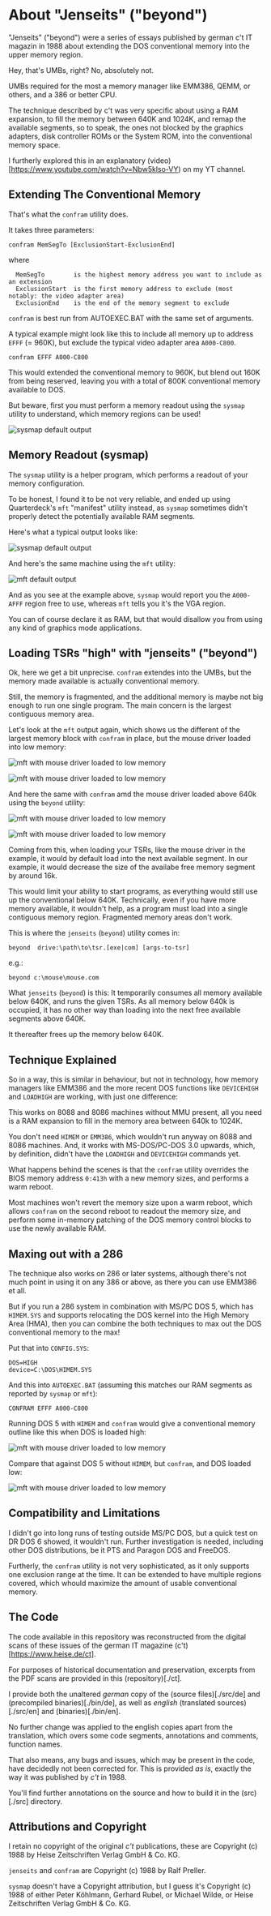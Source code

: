 # About "Jenseits" ("beyond")

"Jenseits" ("beyond") were a series of essays published by german c't IT magazin in 1988
about extending the DOS conventional memory into the upper memory region.

Hey, that's UMBs, right?
No, absolutely not.

UMBs required for the most a memory manager like EMM386, QEMM, or others, and a 386 or better CPU.

The technique described by c't was very specific about using a RAM expansion, to fill the memory
between 640K and 1024K, and remap the available segments, so to speak, the ones not blocked by 
the graphics adapters, disk controller ROMs or the System ROM, into the conventional memory space.

I furtherly explored this in an explanatory (video)[https://www.youtube.com/watch?v=Nbw5klso-VY) on my YT channel.


## Extending The Conventional Memory

That's what the `confram` utility does.

It takes three parameters:

```
confram MemSegTo [ExclusionStart-ExclusionEnd]
```

where

```
  MemSegTo        is the highest memory address you want to include as an extension
  ExclusionStart  is the first memory address to exclude (most notably: the video adapter area)
  ExclusionEnd    is the end of the memory segment to exclude
```

`confram` is best run from AUTOEXEC.BAT with the same set of arguments.

A typical example might look like this to include all memory up to address `EFFF` (= 960K),
but exclude the typical video adapter area `A000-C800`.

```
confram EFFF A000-C800
```

This would extended the conventional memory to 960K, but blend out 160K from being reserved,
leaving you with a total of 800K conventional memory available to DOS.

But beware, first you must perform a memory readout using the `sysmap` utility to understand,
which memory regions can be used!

![sysmap default output](img/confram_flow_diagram.png)


## Memory Readout (sysmap)

The `sysmap` utility is a helper program, which performs a readout of your memory configuration.

To be honest, I found it to be not very reliable, and ended up using Quarterdeck's `mft` "manifest" utility instead,
as `sysmap` sometimes didn't properly detect the potentially available RAM segments.

Here's what a typical output looks like:

![sysmap default output](img/sysmap_1.png)

And here's the same machine using the `mft` utility:

![mft default output](img/mft_1.png)

And as you see at the example above, `sysmap` would report you the `A000-AFFF` region free to use,
whereas `mft` tells you it's the VGA region.

You can of course declare it as RAM, but that would disallow you from using any kind of graphics mode applications.


## Loading TSRs "high" with "jenseits" ("beyond")

Ok, here we get a bit unprecise.
`confram` extendes into the UMBs, but the memory made available is actually conventional memory.

Still, the memory is fragmented, and the additional memory is maybe not big enough to run one single program.
The main concern is the largest contiguous memory area.

Let's look at the `mft` output again, which shows us the different of the largest memory block with
`confram` in place, but the mouse driver loaded into low memory:

![mft with mouse driver loaded to low memory](img/mft_2a.png)

![mft with mouse driver loaded to low memory](img/mft_2b.png)

And here the same with `confram` amd the mouse driver loaded above 640k using the `beyond` utility:

![mft with mouse driver loaded to low memory](img/mft_3a.png)

![mft with mouse driver loaded to low memory](img/mft_3b.png)

Coming from this, when loading your TSRs, like the mouse driver in the example, it would by default load into the next available segment.
In our example, it would decrease the size of the availabe free memory segment by around 16k.

This would limit your ability to start programs, as everything would still use up the conventional below 640K.
Technically, even if you have more memory available, it wouldn't help, as a program must load into a single contiguous memory region.
Fragmented memory areas don't work.

This is where the `jenseits` (`beyond`) utility comes in:

```
beyond  drive:\path\to\tsr.[exe|com] [args-to-tsr]
```

e.g.:

```
beyond c:\mouse\mouse.com
```

What `jenseits` (`beyond`) is this: It temporarily consumes all memory available below 640K, and runs the given TSRs.
As all memory below 640k is occupied, it has no other way than loading into the next free available segments above 640K.

It thereafter frees up the memory below 640K.

## Technique Explained

So in a way, this is similar in behaviour, but not in technology, how memory managers like EMM386 and
the more recent DOS functions like `DEVICEHIGH` and `LOADHIGH` are working, with just one difference:

This works on 8088 and 8086 machines without MMU present, all you need is a RAM expansion to fill in the
memory area between 640k to 1024K.

You don't need `HIMEM` or `EMM386`, which wouldn't run anyway on 8088 and 8086 machines.
And, it works with MS-DOS/PC-DOS 3.0 upwards, which, by definition, didn't have the `LOADHIGH` and `DEVICEHIGH` commands yet.

What happens behind the scenes is that the `confram` utility overrides the BIOS memory address `0:413h`
with a new memory sizes, and performs a warm reboot.

Most machines won't revert the memory size upon a warm reboot, which allows `confram` on the second reboot to readout the
memory size, and perform some in-memory patching of the DOS memory control blocks to use the newly available RAM.

## Maxing out with a 286

The technique also works on 286 or later systems, although there's not much point in using it on any 386 or above,
as there you can use EMM386 et all.

But if you run a 286 system in combination with MS/PC DOS 5, which has `HIMEM.SYS` and supports relocating the DOS kernel
into the High Memory Area (HMA), then you can combine the both techniques to max out the DOS conventional memory to the max!

Put that into `CONFIG.SYS`:

```
DOS=HIGH
device=C:\DOS\HIMEM.SYS
```

And this into `AUTOEXEC.BAT` (assuming this matches our RAM segments as reported by `sysmap` or `mft`):

```
CONFRAM EFFF A000-C800
```

Running DOS 5 with `HIMEM` and `confram` would give a conventional memory outline like this when DOS is loaded high:

![mft with mouse driver loaded to low memory](img/mft_3b.png)

Compare that against DOS 5 without `HIMEM`, but `confram`, and DOS loaded low:

![mft with mouse driver loaded to low memory](img/mft_3c.png)


## Compatibility and Limitations

I didn't go into long runs of testing outside MS/PC DOS, but a quick test on DR DOS 6 showed, it wouldn't run.
Further investigation is needed, including other DOS distributions, be it PTS and Paragon DOS and FreeDOS.

Furtherly, the `confram` utility is not very sophisticated, as it only supports one exclusion range at the time.
It can be extended to have multiple regions covered, which whould maximize the amount of usable conventional memory. 


## The Code

The code available in this repository was reconstructed from the digital scans of these issues of the german IT magazine (c't)[https://www.heise.de/ct].

For purposes of historical documentation and preservation, excerpts from the PDF scans are provided in this (repository)[./ct].

I provide both the unaltered *german* copy of the (source files)[./src/de] and (precompiled binaries)[./bin/de],
as well as *english* (translated sources)[./src/en] and (binaries)[./bin/en].

No further change was applied to the english copies apart from the translation,
which overs some code segments, annotations and comments, function names.

That also means, any bugs and issues, which may be present in the code, have decidedly not been corrected for.
This is provided *as is*, exactly the way it was published by *c't* in 1988.

You'll find further annotations on the source and how to build it in the (src)[./src] directory.


## Attributions and Copyright

I retain no copyright of the original *c't* publications, these are Copyright (c) 1988 by Heise Zeitschriften Verlag GmbH & Co. KG.

`jenseits` and `confram` are Copyright (c) 1988 by Ralf Preller.

`sysmap` doesn't have a Copyright attribution, but I guess it's Copyright (c) 1988 of either Peter Köhlmann, Gerhard Rubel, or Michael Wilde, or Heise Zeitschriften Verlag GmbH & Co. KG.






